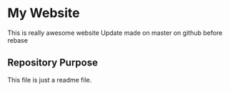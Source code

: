 # My Website
This is really awesome website
Update made on master  on github before rebase

## Repository Purpose

This file is just a readme file.

